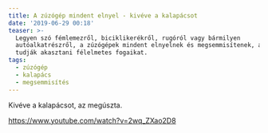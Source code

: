 ```yaml
---
title: A zúzógép mindent elnyel - kivéve a kalapácsot
date: '2019-06-29 00:18'
teaser: >-
  Legyen szó fémlemezről, biciklikerékről, rugóról vagy bármilyen
  autóalkatrészről, a zúzógépek mindent elnyelnek és megsemmisítenek, amibe bele
  tudják akasztani félelmetes fogaikat.
tags:
  - zúzógép
  - kalapács
  - megsemmisítés
---
```

Kivéve a kalapácsot, az megúszta.

https://www.youtube.com/watch?v=2wq_ZXao2D8
